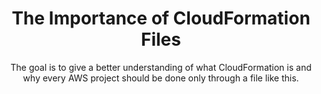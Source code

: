 ---
title: The Importance of CloudFormation Files
cover: /assets/img/articles/the-importance-of-cloudformation-files/cover.png
layout: post
subtitle: The goal is to give a better understanding of what CloudFormation is and why every AWS project should be done only through a file like this.
categories: [category1]

---
